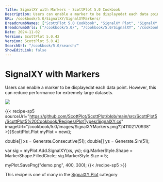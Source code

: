 ```yaml
---
Title: SignalXY with Markers - ScottPlot 5.0 Cookbook
Description: Users can enable a marker to be displayedat each data point. However, this can reduce performance for extremely large datasets.
URL: /cookbook/5.0/SignalXY/SignalXYMarkers/
BreadcrumbNames: ["ScottPlot 5.0 Cookbook", "SignalXY Plot", "SignalXY with Markers"]
BreadcrumbUrls: ["/cookbook/5.0/", "/cookbook/5.0/SignalXY", "/cookbook/5.0/SignalXY/SignalXYMarkers"]
Date: 2024-11-02
Version: ScottPlot 5.0.42
Version: ScottPlot 5.0.42
SearchUrl: "/cookbook/5.0/search/"
ShowEditLink: false
---
```



<div class='d-flex align-items-center mt-5'>
<h1 class='me-2 text-dark my-0 border-0'>SignalXY with Markers</h1>
</div>

Users can enable a marker to be displayedat each data point. However, this can reduce performance for extremely large datasets.

[![](/cookbook/5.0/images/SignalXYMarkers.png?241102170938)](/cookbook/5.0/images/SignalXYMarkers.png?241102170938)

{{< recipe-sp5 sourceUrl="https://github.com/ScottPlot/ScottPlot/blob/main/src/ScottPlot5/ScottPlot5%20Cookbook/Recipes/PlotTypes/SignalXY.cs" imageUrl="/cookbook/5.0/images/SignalXYMarkers.png?241102170938" >}}ScottPlot.Plot myPlot = new();

double[] xs = Generate.Consecutive(51);
double[] ys = Generate.Sin(51);

var sig = myPlot.Add.SignalXY(xs, ys);
sig.MarkerStyle.Shape = MarkerShape.FilledCircle;
sig.MarkerStyle.Size = 5;

myPlot.SavePng("demo.png", 400, 300);
{{< /recipe-sp5 >}}

<div class='my-5 text-center'>This recipe is one of many in the <a href='/cookbook/5.0/SignalXY'>SignalXY Plot</a> category</div>


